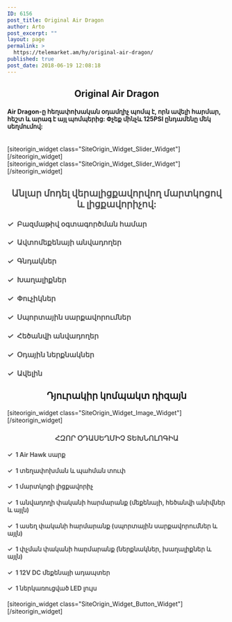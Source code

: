 ```yaml
---
ID: 6156
post_title: Original Air Dragon
author: Arto
post_excerpt: ""
layout: page
permalink: >
  https://telemarket.am/hy/original-air-dragon/
published: true
post_date: 2018-06-19 12:08:18
---
```

<div id="pl-6156" class="panel-layout"><div id="pg-6156-0" class="panel-grid panel-no-style"><div id="pgc-6156-0-0" class="panel-grid-cell"><div id="panel-6156-0-0-0" class="so-panel widget widget_sow-editor panel-first-child panel-last-child"><div class="so-widget-sow-editor so-widget-sow-editor-base">
<div class="siteorigin-widget-tinymce textwidget">
	
<h2 style="text-align: center">Original Air Dragon</h2>
<h4>Air Dragon-ը հեղափոխական օդամղիչ պոմպ է, որն ավելի հարմար, հեշտ և արագ է այլ պոմպերից: Փչեք մինչև 125PSI ընդամենը մեկ սեղմումով:</h4>
&nbsp;</div>
</div></div></div><div id="pgc-6156-0-1" class="panel-grid-cell"><div id="panel-6156-0-1-0" class="so-panel widget widget_sow-slider panel-first-child panel-last-child">[siteorigin_widget class="SiteOrigin_Widget_Slider_Widget"][/siteorigin_widget]</div></div></div><div id="pg-6156-1" class="panel-grid panel-no-style"><div id="pgc-6156-1-0" class="panel-grid-cell"><div id="panel-6156-1-0-0" class="so-panel widget widget_sow-slider panel-first-child panel-last-child">[siteorigin_widget class="SiteOrigin_Widget_Slider_Widget"][/siteorigin_widget]</div></div><div id="pgc-6156-1-1" class="panel-grid-cell"><div id="panel-6156-1-1-0" class="so-panel widget widget_sow-editor panel-first-child panel-last-child"><div class="so-widget-sow-editor so-widget-sow-editor-base">
<div class="siteorigin-widget-tinymce textwidget">
	<h2 style="text-align: center"><span style="color: #515151">Անլար մոդել վերալիցքավորվող մարտկոցով և լիցքավորիչով:</span></h2>
<h4></h4>
<h3><span style="color: #515151"><em><strong>✓  </strong></em>Բազմաթիվ օգտագործման համար</span></h3>
<h3><span style="color: #515151"><em><strong>✓  </strong></em>Ավտոմեքենայի անվադողեր</span></h3>
<h3><span style="color: #515151"><em><strong>✓  </strong></em>Գնդակներ</span></h3>
<h3><span style="color: #515151"><em><strong>✓  </strong></em>Խաղալիքներ</span></h3>
<h3><span style="color: #515151"><em><strong>✓  </strong></em>Փուչիկներ</span></h3>
<h3><span style="color: #515151"><em><strong>✓  </strong></em>Սպորտային սարքավորումներ</span></h3>
<h3><span style="color: #515151"><em><strong>✓  </strong></em>Հեծանվի անվադողեր</span></h3>
<h3><span style="color: #515151"><em><strong>✓  </strong></em>Օդային ներքնակներ</span></h3>
<h3><span style="color: #515151"><em><strong>✓  </strong></em>Ավելին</span></h3>
</div>
</div></div></div></div><div id="pg-6156-2" class="panel-grid panel-no-style"><div id="pgc-6156-2-0" class="panel-grid-cell"><div id="panel-6156-2-0-0" class="so-panel widget widget_sow-editor panel-first-child panel-last-child"><div class="so-widget-sow-editor so-widget-sow-editor-base">
<div class="siteorigin-widget-tinymce textwidget">
	<h2 style="text-align: center">Դյուրակիր կոմպակտ դիզայն</h2></div>
</div></div></div></div><div id="pg-6156-3" class="panel-grid panel-no-style"><div id="pgc-6156-3-0" class="panel-grid-cell"><div id="panel-6156-3-0-0" class="so-panel widget widget_sow-image panel-first-child panel-last-child">[siteorigin_widget class="SiteOrigin_Widget_Image_Widget"][/siteorigin_widget]</div></div><div id="pgc-6156-3-1" class="panel-grid-cell"><div id="panel-6156-3-1-0" class="so-panel widget widget_sow-editor panel-first-child"><div class="so-widget-sow-editor so-widget-sow-editor-base">
<div class="siteorigin-widget-tinymce textwidget">
	<h3 style="text-align: center"><span style="color: #515151"><strong>ՀԶՈՐ ՕԴԱՍԵՂՄԻՉ ՏԵԽՆՈԼՈԳԻԱ</strong></span></h3>
<h4><span style="color: #515151"><strong>✓  1 Air Hawk սարք</strong></span></h4>
<h4><span style="color: #515151"><strong>✓  1 տեղափոխման և պահման տուփ</strong></span></h4>
<h4><span style="color: #515151"><strong>✓  1 մարտկոցի լիցքավորիչ</strong></span></h4>
<h4><span style="color: #515151"><strong>✓  1 անվադողի փականի հարմարանք (մեքենայի, հեծանվի անիվներ և այլն)</strong></span></h4>
<h4><span style="color: #515151"><strong>✓  1 ասեղ փականի հարմարանք (սպորտային սարքավորումներ և այլն)</strong></span></h4>
<h4><span style="color: #515151"><strong>✓  1 փչման փականի հարմարանք (ներքնակներ, խաղալիքներ և այլն)</strong></span></h4>
<h4><span style="color: #515151"><strong>✓  1 12V DC մեքենայի ադապտեր</strong></span></h4>
<h4><span style="color: #515151"><strong>✓  1 ներկառուցված LED լույս</strong></span></h4>
</div>
</div></div><div id="panel-6156-3-1-1" class="so-panel widget widget_sow-button panel-last-child">[siteorigin_widget class="SiteOrigin_Widget_Button_Widget"][/siteorigin_widget]</div></div></div></div>